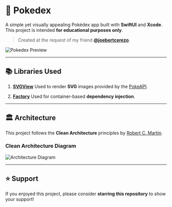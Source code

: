 # 📱 Pokedex

A simple yet visually appealing Pokédex app built with **SwiftUI** and **Xcode**.
This project is intended **for educational purposes only**.

> Created at the request of my friend **[@joebertcerezo](https://github.com/joebertcerezo)**.

![Pokedex Preview](image.png)

---

## 📚 Libraries Used

1. [**SVGView**](https://github.com/exyte/SVGView)
   Used to render **SVG** images provided by the [PokeAPI](https://pokeapi.co/).

2. [**Factory**](https://github.com/hmlongco/Factory)
   Used for container-based **dependency injection**.

---

## 🏛 Architecture

This project follows the **Clean Architecture** principles by [Robert C. Martin](https://en.wikipedia.org/wiki/Robert_C._Martin).

### Clean Architecture Diagram

![Architecture Diagram](image-1.png)

---

## ⭐ Support

If you enjoyed this project, please consider **starring this repository** to show your support!
